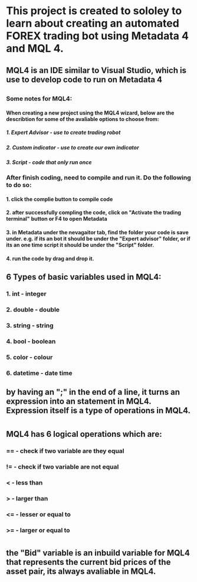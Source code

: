 # This project is created to sololey to learn about creating an automated FOREX trading bot using Metadata 4 and MQL 4.
##
## MQL4 is an IDE similar to Visual Studio, which is use to develop code to run on Metadata 4
##
### Some notes for MQL4:
####    When creating a new project using the MQL4 wizard, below are the describtion for some of the avaliable options to choose from:
#####   1. Expert Advisor - use to create trading robot
#####   2. Custom indicator - use to create our own indicator
#####   3. Script - code that only run once
###
### After finish coding, need to compile and run it.  Do the following to do so:
#### 1. click the complie button to compile code
#### 2. after successfully compling the code, click on "Activate the trading terminal" button or F4 to open Metadata
#### 3. in Metadata under the nevagaitor tab, find the folder your code is save under.  e.g. if its an bot it should be under the "Expert advisor" folder, or if its an one time script it should be under the "Script" folder.
#### 4. run the code by drag and drop it.
###
## 6 Types of basic variables used in MQL4:
### 1. int - integer
### 2. double - double
### 3. string - string
### 4. bool - boolean
### 5. color - colour
### 6. datetime - date time
##
## by having an ";" in the end of a line, it turns an expression into an statement in MQL4.  Expression itself is a type of operations in MQL4.
#
## MQL4 has 6 logical operations which are:
### ==  - check if two variable are they equal
### != - check if two variable are not equal
### < - less than
### > - larger than
### <= - lesser or equal to
### >= - larger or equal to
#
## the "Bid" variable is an inbuild variable for MQL4 that represents the current bid prices of the asset pair, its always avaliable in MQL4.